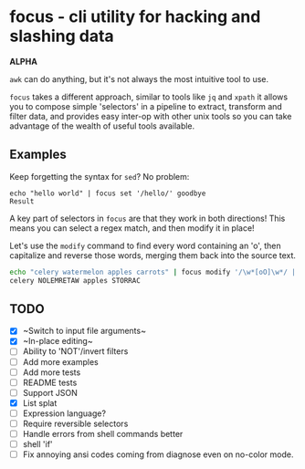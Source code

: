 # focus - cli utility for hacking and slashing data

**ALPHA**

`awk` can do anything, but it's not always the most intuitive tool to use. 

`focus` takes a different approach, similar to tools like `jq` and `xpath` it allows you to compose simple 'selectors' in a pipeline to
extract, transform and filter data, and provides easy inter-op with other unix tools so you can take advantage of the wealth of useful tools available.

## Examples

Keep forgetting the syntax for `sed`? No problem:

```focus
echo "hello world" | focus set '/hello/' goodbye
Result
```

A key part of selectors in `focus` are that they work in both directions!
This means you can select a regex match, and then modify it in place! 

Let's use the `modify` command to find every word containing an 'o',
then capitalize and reverse those words, merging them back into the source text.

```sh
echo "celery watermelon apples carrots" | focus modify '/\w*[oO]\w*/ | matches' '{tr a-z A-Z | rev }'
celery NOLEMRETAW apples STORRAC
```

## TODO

- [x] ~Switch to input file arguments~
- [x] ~In-place editing~
- [ ] Ability to 'NOT'/invert filters
- [ ] Add more examples
- [ ] Add more tests
- [ ] README tests
- [ ] Support JSON
- [x] List splat
- [ ] Expression language?
- [ ] Require reversible selectors
- [ ] Handle errors from shell commands better
- [ ] shell 'if'
- [ ] Fix annoying ansi codes coming from diagnose even on no-color mode.
